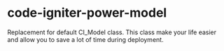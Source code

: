 code-igniter-power-model
========================

Replacement for default CI_Model class. This class make your life easier and allow you to save a lot of time during deployment.
